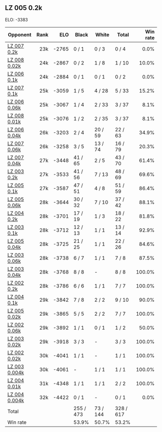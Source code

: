 ## LZ 005 0.2k ##

ELO: -3383

Opponent | Rank | ELO | Black | White | Total | Win rate
---------|-----:|----:|-------|-------|-------|-------:
[LZ 007 0.2k](LZ%20007%200.2k.md) | 23k | -2765 | 0 / 1 | 0 / 3 | 0 / 4 | 0.0%
[LZ 008 0.02k](LZ%20008%200.02k.md) | 24k | -2867 | 0 / 2 | 1 / 8 | 1 / 10 | 10.0%
[LZ 006 0.1k](LZ%20006%200.1k.md) | 24k | -2884 | 0 / 1 | 0 / 1 | 0 / 2 | 0.0%
[LZ 007 0.1k](LZ%20007%200.1k.md) | 25k | -3059 | 1 / 5 | 4 / 28 | 5 / 33 | 15.2%
[LZ 006 0.06k](LZ%20006%200.06k.md) | 25k | -3067 | 1 / 4 | 2 / 33 | 3 / 37 | 8.1%
[LZ 008 0.01k](LZ%20008%200.01k.md) | 25k | -3076 | 1 / 2 | 2 / 35 | 3 / 37 | 8.1%
[LZ 006 0.04k](LZ%20006%200.04k.md) | 26k | -3203 | 2 / 4 | 20 / 59 | 22 / 63 | 34.9%
[LZ 007 0.06k](LZ%20007%200.06k.md) | 26k | -3258 | 3 / 5 | 13 / 74 | 16 / 79 | 20.3%
[LZ 007 0.04k](LZ%20007%200.04k.md) | 27k | -3448 | 41 / 65 | 2 / 5 | 43 / 70 | 61.4%
[LZ 003 0.2k](LZ%20003%200.2k.md) | 27k | -3533 | 41 / 56 | 7 / 13 | 48 / 69 | 69.6%
[LZ 005 0.1k](LZ%20005%200.1k.md) | 27k | -3587 | 47 / 51 | 4 / 8 | 51 / 59 | 86.4%
[LZ 005 0.06k](LZ%20005%200.06k.md) | 28k | -3644 | 30 / 32 | 7 / 10 | 37 / 42 | 88.1%
[LZ 004 0.2k](LZ%20004%200.2k.md) | 28k | -3701 | 17 / 19 | 1 / 3 | 18 / 22 | 81.8%
[LZ 003 0.1k](LZ%20003%200.1k.md) | 28k | -3712 | 12 / 13 | 1 / 1 | 13 / 14 | 92.9%
[LZ 005 0.04k](LZ%20005%200.04k.md) | 28k | -3725 | 21 / 25 | 1 / 1 | 22 / 26 | 84.6%
[LZ 003 0.06k](LZ%20003%200.06k.md) | 28k | -3738 | 6 / 7 | 1 / 1 | 7 / 8 | 87.5%
[LZ 003 0.04k](LZ%20003%200.04k.md) | 28k | -3768 | 8 / 8 | - | 8 / 8 | 100.0%
[LZ 002 0.2k](LZ%20002%200.2k.md) | 28k | -3786 | 6 / 6 | 1 / 1 | 7 / 7 | 100.0%
[LZ 004 0.1k](LZ%20004%200.1k.md) | 29k | -3842 | 7 / 8 | 2 / 2 | 9 / 10 | 90.0%
[LZ 005 0.02k](LZ%20005%200.02k.md) | 29k | -3865 | 5 / 5 | 2 / 2 | 7 / 7 | 100.0%
[LZ 002 0.06k](LZ%20002%200.06k.md) | 29k | -3892 | 1 / 1 | 0 / 1 | 1 / 2 | 50.0%
[LZ 003 0.02k](LZ%20003%200.02k.md) | 29k | -3918 | 3 / 3 | - | 3 / 3 | 100.0%
[LZ 002 0.02k](LZ%20002%200.02k.md) | 30k | -4041 | 1 / 1 | - | 1 / 1 | 100.0%
[LZ 003 0.004k](LZ%20003%200.004k.md) | 30k | -4061 | - | 1 / 1 | 1 / 1 | 100.0%
[LZ 004 0.01k](LZ%20004%200.01k.md) | 31k | -4348 | 1 / 1 | 1 / 1 | 2 / 2 | 100.0%
[LZ 004 0.004k](LZ%20004%200.004k.md) | 32k | -4422 | 0 / 1 | - | 0 / 1 | 0.0%
Total | | | 255 / 473 | 73 / 144 | 328 / 617 | 
Win rate| | | 53.9% | 50.7% | 53.2% | 
